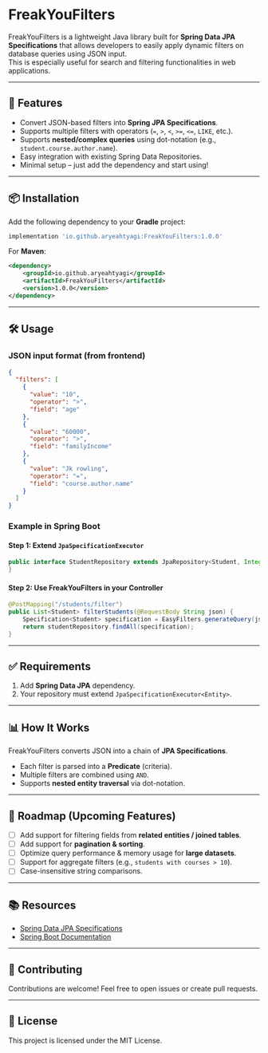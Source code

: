 
# FreakYouFilters

FreakYouFilters is a lightweight Java library built for **Spring Data JPA Specifications** that allows developers to easily apply dynamic filters on database queries using JSON input.  
This is especially useful for search and filtering functionalities in web applications.

---

## 🚀 Features

- Convert JSON-based filters into **Spring JPA Specifications**.
- Supports multiple filters with operators (`=`, `>`, `<`, `>=`, `<=`, `LIKE`, etc.).
- Supports **nested/complex queries** using dot-notation (e.g., `student.course.author.name`).
- Easy integration with existing Spring Data Repositories.
- Minimal setup – just add the dependency and start using!

---

## 📦 Installation

Add the following dependency to your **Gradle** project:

```gradle
implementation 'io.github.aryeahtyagi:FreakYouFilters:1.0.0'
```

For **Maven**:

```xml
<dependency>
    <groupId>io.github.aryeahtyagi</groupId>
    <artifactId>FreakYouFilters</artifactId>
    <version>1.0.0</version>
</dependency>
```

---

## 🛠 Usage

### JSON input format (from frontend)
```json
{
  "filters": [
    {
      "value": "10",
      "operator": ">",
      "field": "age"
    },
    {
      "value": "60000",
      "operator": ">",
      "field": "familyIncome"
    },
    {
      "value": "Jk rowling",
      "operator": "=",
      "field": "course.author.name"
    }
  ]
}
```

### Example in Spring Boot

#### Step 1: Extend `JpaSpecificationExecutor`
```java
public interface StudentRepository extends JpaRepository<Student, Integer>, JpaSpecificationExecutor<Student> {
}
```

#### Step 2: Use FreakYouFilters in your Controller
```java
@PostMapping("/students/filter")
public List<Student> filterStudents(@RequestBody String json) {
    Specification<Student> specification = EasyFilters.generateQuery(json);
    return studentRepository.findAll(specification);
}
```

---

## ✅ Requirements

1. Add **Spring Data JPA** dependency.  
2. Your repository must extend `JpaSpecificationExecutor<Entity>`.

---

## 📊 How It Works

FreakYouFilters converts JSON into a chain of **JPA Specifications**.  
- Each filter is parsed into a **Predicate** (criteria).  
- Multiple filters are combined using `AND`.  
- Supports **nested entity traversal** via dot-notation.  

---

## 📝 Roadmap (Upcoming Features)

- [ ] Add support for filtering fields from **related entities / joined tables**.  
- [ ] Add support for **pagination & sorting**.  
- [ ] Optimize query performance & memory usage for **large datasets**.  
- [ ] Support for aggregate filters (e.g., `students with courses > 10`).  
- [ ] Case-insensitive string comparisons.  

---

## 📚 Resources

- [Spring Data JPA Specifications](https://docs.spring.io/spring-data/jpa/docs/current/reference/html/#specifications)  
- [Spring Boot Documentation](https://spring.io/projects/spring-boot)

---

## 🤝 Contributing

Contributions are welcome! Feel free to open issues or create pull requests.

---

## 📜 License

This project is licensed under the MIT License.
